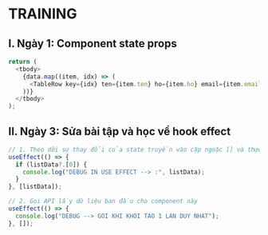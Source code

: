 # TRAINING

## I. Ngày 1: Component state props

```js
return (
  <tbody>
    {data.map((item, idx) => (
      <TableRow key={idx} ten={item.ten} ho={item.ho} email={item.email} stt={item.stt}></TableRow>
    ))}
  </tbody>
);
```

## II. Ngày 3: Sửa bài tập và học về hook effect

```js
// 1. Theo dõi sự thay đổi của state truyền vào cặp ngoặc [] và thực hiện hàm trong cặp () => {}
useEffect(() => {
  if (listData?.[0]) {
    console.log("DEBUG IN USE EFFECT --> :", listData);
  }
}, [listData]);

// 2. Gọi API lấy dữ liệu ban đầu cho component này
useEffect(() => {
  console.log("DEBUG --> GOI KHI KHOI TAO 1 LAN DUY NHAT");
}, []);
```
